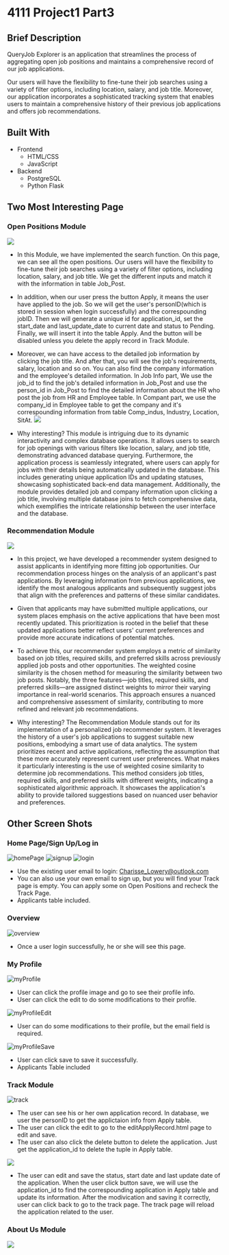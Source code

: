 # 4111 Project1 Part3

## Brief Description
QueryJob Explorer is an application that streamlines the process of aggregating open job positions and maintains a comprehensive record of our job applications.

Our users will have the flexibility to fine-tune their job searches using a variety of filter options, including location, salary, and job title. Moreover, our application incorporates a sophisticated tracking system that enables users to maintain a comprehensive history of their previous job applications and offers job recommendations. 
## Built With
+ Frontend
  - HTML/CSS
  - JavaScript
+ Backend
  - PostgreSQL
  - Python Flask

## Two Most Interesting Page
### Open Positions Module
![](static/openPositions.png)

* In this Module, we have implemented the search function. On this page, we can see all the open positions. Our users will have the flexibility to fine-tune their job searches using a variety of filter options, including location, salary, and job title. We get the different inputs and match it with the information in table Job_Post.

* In addition, when our user press the button Apply, it means the user have applied to the job. So we will get the user's personID(which is stored in session when login successfully) and the correspounding jobID. Then we will generate a unique id for application_id, set the start_date and last_update_date to current date and status to Pending. Finally, we will insert it into the table Apply. And the button will be disabled unless you delete the apply record in Track Module.

* Moreover, we can have access to the detailed job information by clicking the job title. And after that, you will see the job's requirements, salary, location and so on. You can also find the company information and the employee's detailed information. In Job Info part, We use the job_id to find the job's detailed information in Job_Post and use the person_id in Job_Post to find the detailed information about the HR who post the job from HR and Employee table. In Compant part, we use the company_id in Employee table to get the company and it's correspounding information from table Comp_indus, Industry, Location, SitAt.
![](static/jobInfoPage.png)
* Why interesting? This module is intriguing due to its dynamic interactivity and complex database operations. It allows users to search for job openings with various filters like location, salary, and job title, demonstrating advanced database querying. Furthermore, the application process is seamlessly integrated, where users can apply for jobs with their details being automatically updated in the database. This includes generating unique application IDs and updating statuses, showcasing sophisticated back-end data management. Additionally, the module provides detailed job and company information upon clicking a job title, involving multiple database joins to fetch comprehensive data, which exemplifies the intricate relationship between the user interface and the database.

### Recommendation Module
![](static/recommendation.jpg)

* In this project, we have developed a recommender system designed to assist applicants in identifying more fitting job opportunities. Our recommendation process hinges on the analysis of an applicant's past applications. By leveraging information from previous applications, we identify the most analogous applicants and subsequently suggest jobs that align with the preferences and patterns of these similar candidates.

* Given that applicants may have submitted multiple applications, our system places emphasis on the active applications that have been most recently updated. This prioritization is rooted in the belief that these updated applications better reflect users' current preferences and provide more accurate indications of potential matches.

* To achieve this, our recommender system employs a metric of similarity based on job titles, required skills, and preferred skills across previously applied job posts and other opportunities. The weighted cosine similarity is the chosen method for measuring the similarity between two job posts. Notably, the three features—job titles, required skills, and preferred skills—are assigned distinct weights to mirror their varying importance in real-world scenarios. This approach ensures a nuanced and comprehensive assessment of similarity, contributing to more refined and relevant job recommendations.

* Why interesting? The Recommendation Module stands out for its implementation of a personalized job recommender system. It leverages the history of a user's job applications to suggest suitable new positions, embodying a smart use of data analytics. The system prioritizes recent and active applications, reflecting the assumption that these more accurately represent current user preferences. What makes it particularly interesting is the use of weighted cosine similarity to determine job recommendations. This method considers job titles, required skills, and preferred skills with different weights, indicating a sophisticated algorithmic approach. It showcases the application's ability to provide tailored suggestions based on nuanced user behavior and preferences.

## Other Screen Shots

### Home Page/Sign Up/Log in
![homePage](static/homepage.png)
![signup](static/signPage.png)
![login](static/loginPage.png)
* Use the existing user email to login: 
Charisse_Lowery@outlook.com
* You can also use your own email to sign up, but you will find your Track page is empty. You can apply some on Open Positions and recheck the Track Page.
* Applicants table included.

### Overview
![overview](static/openPositions.png)
* Once a user login successfully, he or she will see this page.

### My Profile
![myProfile](static/myProfile.png)
* User can click the profile image and go to see their profile info. 
* User can click the edit to do some modifications to their profile.

![myProfileEdit](static/myProfileEdit.png)
* User can do some modifications to their profile, but the email field is required.

![myProfileSave](static/savemyProfilePage.png)
* User can click save to save it successfully.
* Applicants Table included

### Track Module

![track](static/track.png)
* The user can see his or her own application record. In database, we user the personID to get the applictaion info from Apply table.
* The user can click the edit to go to the editApplyRecord.html page to edit and save. 
* The user can also click the delete button to delete the application. Just get the application_id to delete the tuple in Apply table.

![](static/trackEdit.png)
* The user can edit and save the status, start date and last update date of the application. When the user click button save, we will use the application_id to find the correspounding application in Apply table and update its information. After the modivication and saving it correctly, user can click back to go to the track page. The track page will reload the application related to the user.

### About Us Module

![](static/aboutus.png)

